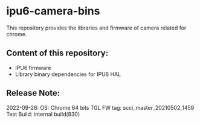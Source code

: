 # ipu6-camera-bins

This repository provides the libraries and firmware of camera related for chrome.

## Content of this repository:
* IPU6 firmware
* Library binary dependencies for IPU6 HAL

## Release Note:
2022-09-26:
OS:           Chrome 64 bits
TGL FW tag:   scci_master_20210502_1459
Test Build:   internal build(830)
